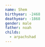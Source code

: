 ```yaml
---
name: Shem
birthyear: -2468
deathyear: -1868
gender: male
father: noah
childs:
  - arpachshad
---
```

